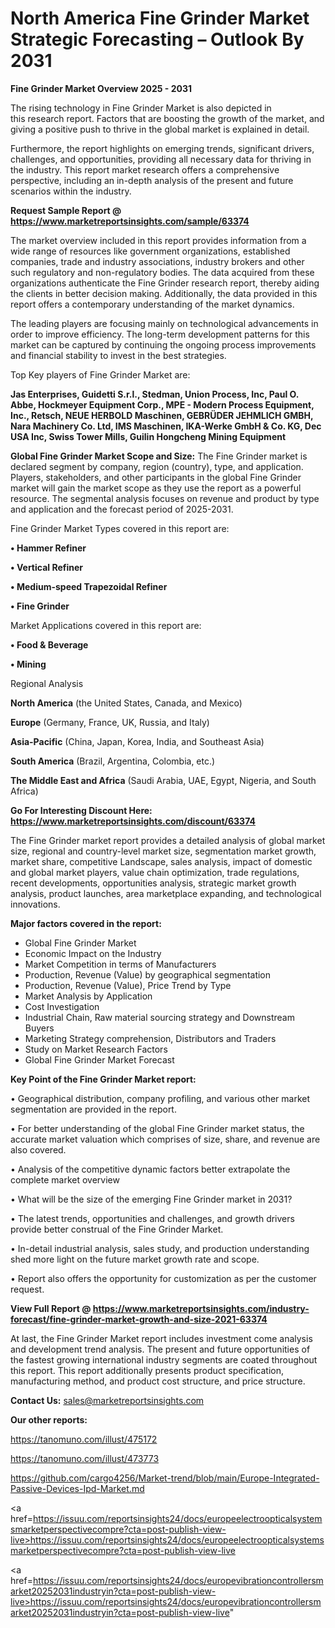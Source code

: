  # North America Fine Grinder Market Strategic Forecasting – Outlook By 2031

<Strong> Fine Grinder Market Overview 2025 - 2031</strong>

The rising technology in Fine Grinder Market is also depicted in this research report. Factors that are boosting the growth of the market, and giving a positive push to thrive in the global market is explained in detail.

Furthermore, the report highlights on emerging trends, significant drivers, challenges, and opportunities, providing all necessary data for thriving in the industry. This report market research offers a comprehensive perspective, including an in-depth analysis of the present and future scenarios within the industry.

<strong>Request Sample Report @ <a href=https://www.marketreportsinsights.com/sample/63374>https://www.marketreportsinsights.com/sample/63374</a></strong>

The market overview included in this report provides information from a wide range of resources like government organizations, established companies, trade and industry associations, industry brokers and other such regulatory and non-regulatory bodies. The data acquired from these organizations authenticate the Fine Grinder research report, thereby aiding the clients in better decision making. Additionally, the data provided in this report offers a contemporary understanding of the market dynamics.

The leading players are focusing mainly on technological advancements in order to improve efficiency. The long-term development patterns for this market can be captured by continuing the ongoing process improvements and financial stability to invest in the best strategies.

Top Key players of Fine Grinder Market are:

<strong>Jas Enterprises, Guidetti S.r.l., Stedman, Union Process, Inc, Paul O. Abbe, Hockmeyer Equipment Corp., MPE - Modern Process Equipment, Inc., Retsch, NEUE HERBOLD Maschinen, GEBRÜDER JEHMLICH GMBH, Nara Machinery Co. Ltd, IMS Maschinen, IKA-Werke GmbH & Co. KG, Dec USA Inc, Swiss Tower Mills, Guilin Hongcheng Mining Equipment</strong>

<strong><b>Global Fine Grinder Market Scope and Size:</b></strong>
The Fine Grinder market is declared segment by company, region (country), type, and application. Players, stakeholders, and other participants in the global Fine Grinder market will gain the market scope as they use the report as a powerful resource. The segmental analysis focuses on revenue and product by type and application and the forecast period of 2025-2031.

Fine Grinder Market Types covered in this report are:

<strong>• Hammer Refiner

• Vertical Refiner

• Medium-speed Trapezoidal Refiner

• Fine Grinder</strong>

Market Applications covered in this report are:

<strong>• Food & Beverage

• Mining</strong> 

Regional Analysis

<strong>North America</strong> (the United States, Canada, and Mexico)

<strong>Europe</strong> (Germany, France, UK, Russia, and Italy)

<strong>Asia-Pacific</strong> (China, Japan, Korea, India, and Southeast Asia)

<strong>South America</strong> (Brazil, Argentina, Colombia, etc.)

<strong>The Middle East and Africa</strong> (Saudi Arabia, UAE, Egypt, Nigeria, and South Africa)

<strong>Go For Interesting Discount Here: <a href=https://www.marketreportsinsights.com/discount/63374>https://www.marketreportsinsights.com/discount/63374</a></strong>

The Fine Grinder market report provides a detailed analysis of global market size, regional and country-level market size, segmentation market growth, market share, competitive Landscape, sales analysis, impact of domestic and global market players, value chain optimization, trade regulations, recent developments, opportunities analysis, strategic market growth analysis, product launches, area marketplace expanding, and technological innovations.

<strong><b>Major factors covered in the report:</b></strong>
<ul>
  <li>Global Fine Grinder Market </li>
  <li>Economic Impact on the Industry</li>
  <li>Market Competition in terms of Manufacturers</li>
  <li>Production, Revenue (Value) by geographical segmentation</li>
  <li>Production, Revenue (Value), Price Trend by Type</li>
  <li>Market Analysis by Application</li>
  <li>Cost Investigation</li>
  <li>Industrial Chain, Raw material sourcing strategy and Downstream Buyers</li>
  <li>Marketing Strategy comprehension, Distributors and Traders</li>
  <li>Study on Market Research Factors</li>
  <li>Global Fine Grinder Market Forecast</li>
</ul>

<strong><b>Key Point of the Fine Grinder Market report:</b></strong>

• Geographical distribution, company profiling, and various other market segmentation are provided in the report.

• For better understanding of the global Fine Grinder market status, the accurate market valuation which comprises of size, share, and revenue are also covered.

• Analysis of the competitive dynamic factors better extrapolate the complete market overview

• What will be the size of the emerging Fine Grinder market in 2031?

• The latest trends, opportunities and challenges, and growth drivers provide better construal of the Fine Grinder Market.

• In-detail industrial analysis, sales study, and production understanding shed more light on the future market growth rate and scope.

• Report also offers the opportunity for customization as per the customer request.

<strong><b>View Full Report @ <a href=https://www.marketreportsinsights.com/industry-forecast/fine-grinder-market-growth-and-size-2021-63374>https://www.marketreportsinsights.com/industry-forecast/fine-grinder-market-growth-and-size-2021-63374</a></b></strong>


At last, the Fine Grinder Market report includes investment come analysis and development trend analysis. The present and future opportunities of the fastest growing international industry segments are coated throughout this report. This report additionally presents product specification, manufacturing method, and product cost structure, and price structure.

<strong>Contact Us:</strong>
sales@marketreportsinsights.com

<strong>Our other reports:</strong>

<a href=https://tanomuno.com/illust/475172>https://tanomuno.com/illust/475172</a>

<a href=https://tanomuno.com/illust/473773>https://tanomuno.com/illust/473773</a>

<a href=https://github.com/cargo4256/Market-trend/blob/main/Europe-Integrated-Passive-Devices-Ipd-Market.md>https://github.com/cargo4256/Market-trend/blob/main/Europe-Integrated-Passive-Devices-Ipd-Market.md</a>

<a href=https://issuu.com/reportsinsights24/docs/europeelectroopticalsystemsmarketperspectivecompre?cta=post-publish-view-live>https://issuu.com/reportsinsights24/docs/europeelectroopticalsystemsmarketperspectivecompre?cta=post-publish-view-live</a>

<a href=https://issuu.com/reportsinsights24/docs/europevibrationcontrollersmarket20252031industryin?cta=post-publish-view-live>https://issuu.com/reportsinsights24/docs/europevibrationcontrollersmarket20252031industryin?cta=post-publish-view-live</a>"
